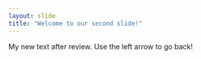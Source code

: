 ```yaml
---
layout: slide
title: "Welcome to our second slide!"
---
```

My new text after review.
Use the left arrow to go back!
